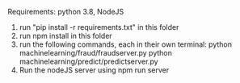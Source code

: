Requirements: python 3.8, NodeJS
1. run "pip install -r requirements.txt" in this folder
2. run npm install in this folder
3. run the following commands, each in their own terminal:
    python machinelearning/fraud/fraudserver.py
    python machinelearning/predict/predictserver.py
4. Run the nodeJS server using npm run server